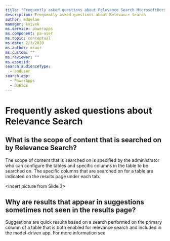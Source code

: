 ```yaml
---
title: "Frequently asked questions about Relevance Search MicrosoftDocs"
description: Frequently asked questions about Relevance Search
author: mduelae
manager: kvivek
ms.service: powerapps
ms.component: pa-user
ms.topic: conceptual
ms.date: 2/3/2020
ms.author: mkaur
ms.custom: ""
ms.reviewer: ""
ms.assetid: 
search.audienceType: 
  - enduser
search.app: 
  - PowerApps
  - D365CE
---
```


# Frequently asked questions about Relevance Search

## What is the scope of content that is searched on by Relevance Search?

The scope of content that is searched on is specified by the administrator who can configure the tables and specific columns in the table to be searched on. The specific columns that are searched on for a table are indicated on the results page under each tab. 

<Insert picture from Slide 3>  

## Why are results that appear in suggestions sometimes not seen in the results page? 

Suggestions are quick results based on a search performed on the primary column of a table that is both enabled for relevance search and included in the model-driven app. For more information see <title of suggestions>. 

When you navigate to the results page, the entered search term is treated as the complete search query and a lot more types of matching are performed to display a more comprehensive set of results. 

## Can I see search results from SharePoint files and documents through relevance search? 

Currently, relevance search searches on your data in Microsoft Dataverse only. So, SharePoint files and documents (both names of the files and the content in those files) are not searched on. Objects of File data type in Microsoft Dataverse are also not searched on. Please follow our blog for more updates on this. 

## Why am I unable to view information for party list fields like To, From, CC and in full results? 

Party list fields are special fields that are not searchable and viewable in the results page. 

## See also

[What is relevance search](relevance-search-benefits.md)<br></br>
[Use Relevance search to search for rows](relevance-search.md)<br></br>
[Configure facets and filters](facets-and-filters.md)

